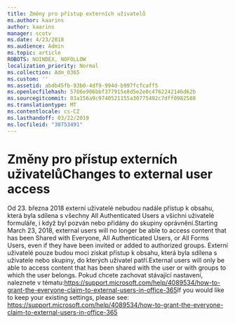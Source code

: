 ```yaml
---
title: Změny pro přístup externích uživatelů
ms.author: kaarins
author: kaarins
manager: scotv
ms.date: 4/23/2018
ms.audience: Admin
ms.topic: article
ROBOTS: NOINDEX, NOFOLLOW
localization_priority: Normal
ms.collection: Adm_O365
ms.custom: ''
ms.assetid: abdb45fb-93b0-4df9-994d-b997fcfcaff5
ms.openlocfilehash: 5786e906bbf377915e8d5e2e0c4762242146d62b
ms.sourcegitcommit: 03a156a9c9740521155a30775492c7dff0982588
ms.translationtype: MT
ms.contentlocale: cs-CZ
ms.lasthandoff: 03/22/2019
ms.locfileid: "30753491"
---
```

# <a name="changes-to-external-user-access"></a><span data-ttu-id="1fb6b-102">Změny pro přístup externích uživatelů</span><span class="sxs-lookup"><span data-stu-id="1fb6b-102">Changes to external user access</span></span>

<span data-ttu-id="1fb6b-103">Od 23. března 2018 externí uživatelé nebudou nadále přístup k obsahu, která byla sdílena s všechny All Authenticated Users a všichni uživatelé formuláře, i když byl pozván nebo přidány do skupiny oprávnění.</span><span class="sxs-lookup"><span data-stu-id="1fb6b-103">Starting March 23, 2018, external users will no longer be able to access content that has been Shared with Everyone, All Authenticated Users, or All Forms Users, even if they have been invited or added to authorized groups.</span></span> <span data-ttu-id="1fb6b-104">Externí uživatelé pouze budou moci získat přístup k obsahu, která byla sdílena s uživatele nebo skupiny, do kterých uživatel patří.</span><span class="sxs-lookup"><span data-stu-id="1fb6b-104">External users will only be able to access content that has been shared with the user or with groups to which the user belongs.</span></span> <span data-ttu-id="1fb6b-105">Pokud chcete zachovat stávající nastavení, naleznete v tématu:https://support.microsoft.com/help/4089534/how-to-grant-the-everyone-claim-to-external-users-in-office-365</span><span class="sxs-lookup"><span data-stu-id="1fb6b-105">If you would like to keep your existing settings, please see: https://support.microsoft.com/help/4089534/how-to-grant-the-everyone-claim-to-external-users-in-office-365</span></span>
  

